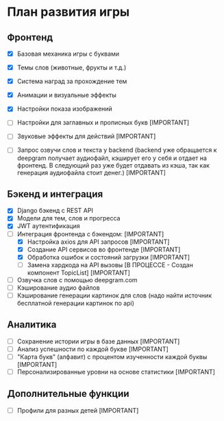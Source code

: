 # План развития игры

## Фронтенд
- [x] Базовая механика игры с буквами
- [x] Темы слов (животные, фрукты и т.д.)
- [x] Система наград за прохождение тем
- [x] Анимации и визуальные эффекты
- [x] Настройки показа изображений
- [ ] Настройки для заглавных и прописных букв [IMPORTANT]
- [ ] Звуковые эффекты для действий [IMPORTANT]
- [ ] Запрос озвучи слов и текста у backend (backend уже обращается к deepgram получает аудиофайл, кэширует его у себя и отдает на фронтенд. В следующий раз уже будет отдавать из кэша, так как генерация аудиофайла стоит денег.) [IMPORTANT]


## Бэкенд и интеграция
- [x] Django бэкенд с REST API
- [x] Модели для тем, слов и прогресса
- [x] JWT аутентификация
- [ ] Интеграция фронтенда с бэкендом: [IMPORTANT]
  - [x] Настройка axios для API запросов [IMPORTANT]
  - [x] Создание API сервисов во фронтенде [IMPORTANT]
  - [x] Обработка ошибок и состояний загрузки [IMPORTANT]
  - [ ] Замена хардкода на API вызовы [В ПРОЦЕССЕ - Создан компонент TopicList] [IMPORTANT]
- [ ] Озвучка слов с помощью deepgram.com
- [ ] Кэширование аудио файлов
- [ ] Кэширование генерации картинок для слов (надо найти источник бесплатной генерации картинок по api)

## Аналитика
- [ ] Сохранение истории игры в базе данных [IMPORTANT]
- [ ] Анализ успешности по каждой букве [IMPORTANT]
- [ ] "Карта букв" (алфавит) с процентом изученности каждой буквы [IMPORTANT]
- [ ] Персонализированные уровни на основе статистики [IMPORTANT]

## Дополнительные функции
- [ ] Профили для разных детей [IMPORTANT]
